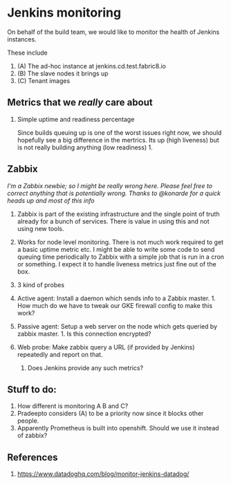 # Jenkins monitoring

On behalf of the build team, we would like to monitor the health of Jenkins instances.

These include

1. (A) The ad-hoc instance at jenkins.cd.test.fabric8.io
1. (B) The slave nodes it brings up
1. (C) Tenant images

## Metrics that we _really_ care about

1. Simple uptime and readiness percentage

   Since builds queuing up is one of the worst issues right now, we should
   hopefully see a big difference in the mertrics. Its up (high liveness) but is
   not really building anything (low readiness) 1.

## Zabbix

_I'm a Zabbix newbie; so I might be really wrong here. Please feel free to
correct anything that is potentially wrong. Thanks to @konarde for a quick heads
up and most of this info_

1. Zabbix is part of the existing infrastructure and the single point of truth
   already for a bunch of services. There is value in using this and not using
   new tools.

2. Works for node level monitoring. There is not much work required to get a
   basic uptime metric etc. I might be able to write some code to send queuing
   time periodically to Zabbix with a simple job that is run in a cron or
   something. I expect it to handle liveness metrics just fine out of the box.

3. 3 kind of probes

  1. Active agent: Install a daemon which sends info to a Zabbix master.
    1. How much do we have to tweak our GKE firewall config to make this work?

  2. Passive agent: Setup a web server on the node which gets queried by zabbix master.
    1. Is this connection encrypted?

  3. Web probe: Make zabbix query a URL (if provided by Jenkins) repeatedly and
     report on that.
     1. Does Jenkins provide any such metrics?

## Stuff to do:

  1. How different is monitoring A B and C?
  2. Pradeepto considers (A) to be a priority now since it blocks other people.
  2. Apparently Prometheus is built into openshift. Should we use it instead of
     zabbix?

## References

1. https://www.datadoghq.com/blog/monitor-jenkins-datadog/
